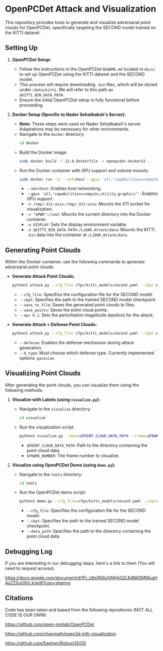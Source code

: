 # OpenPCDet Attack and Visualization

This repository provides tools to generate and visualize adversarial point clouds for OpenPCDet, specifically targeting the SECOND model trained on the KITTI dataset.

## Setting Up

1.  **OpenPCDet Setup:**
    * Follow the instructions in the OpenPCDet `README.md` located in `docs/` to set up OpenPCDet using the KITTI dataset and the SECOND model.
    * This process will require downloading `.bin` files, which will be stored under `/data/kitti`. We will refer to this path as `$KITTI_BIN_DATA_PATH`.
    * Ensure the initial OpenPCDet setup is fully functional before proceeding.

2.  **Docker Setup (Specific to Nader Sehatbaksh's Server):**
    * **Note:** These steps were used on Nader Sehatbaksh's server. Adaptations may be necessary for other environments.
    * Navigate to the `docker` directory:
        ```bash
        cd docker
        ```
    * Build the Docker image:
        ```bash
        sudo docker build -f 12.0_Dockerfile -t openpcdet-docker12 .
        ```
    * Run the Docker container with GPU support and volume mounts:
        ```bash
        sudo docker run -it --net=host --gpus 'all,"capabilities=compute,utility,graphics"' -v /tmp/.X11-unix:/tmp/.X11-unix -v "$PWD":/root -e DISPLAY -v $KITTI_BIN_DATA_PATH:/LiDAR_Attack/data openpcdet-docker12 bash
        ```
        * `--net=host`: Enables host networking.
        * `--gpus 'all,"capabilities=compute,utility,graphics"'`: Enables GPU support.
        * `-v /tmp/.X11-unix:/tmp/.X11-unix`: Mounts the X11 socket for visualization.
        * `-v "$PWD":/root`: Mounts the current directory into the Docker container.
        * `-e DISPLAY`: Sets the display environment variable.
        * `-v $KITTI_BIN_DATA_PATH:/LiDAR_Attack/data`: Mounts the KITTI `.bin` data into the container at `/LiDAR_Attack/data`.

## Generating Point Clouds

Within the Docker container, use the following commands to generate adversarial point clouds:

* **Generate Attack Point Clouds:**
    ```bash
    python3 attack.py --cfg_file cfgs/kitti_models/second.yaml --ckpt second.pth --save_to_file --save_points --eps 0.1
    ```
    * `--cfg_file`: Specifies the configuration file for the SECOND model.
    * `--ckpt`: Specifies the path to the trained SECOND model checkpoint.
    * `--save_to_file`: Saves the generated point clouds to files.
    * `--save_points`: Saves the point cloud points.
    * `--eps 0.1`: Sets the perturbation magnitude (epsilon) for the attack.

* **Generate Attack + Defense Point Clouds:**
    ```bash
    python3 attack.py --cfg_file cfgs/kitti_models/second.yaml --ckpt second.pth --save_to_file --save_points --eps 0.1 --defense --d_type gaussian
    ```
    * `--defense`: Enables the defense mechanism during attack generation.
    * `--d_type`: Must choose which defense type. Currently implemented options: `gaussian`

## Visualizing Point Clouds

After generating the point clouds, you can visualize them using the following methods:

1.  **Visualize with Labels (using `visualize.py`):**
    * Navigate to the `visualize` directory:
        ```bash
        cd visualize
        ```
    * Run the visualization script:
        ```bash
        python3 visualize.py --data=$POINT_CLOUD_DATA_PATH --frame=$FRAME_NUMBER
        ```
        * `$POINT_CLOUD_DATA_PATH`: Path to the directory containing the point cloud data.
        * `$FRAME_NUMBER`: The frame number to visualize.

2.  **Visualize using OpenPCDet Demo (using `demo.py`):**
    * Navigate to the `tools` directory:
        ```bash
        cd tools
        ```
    * Run the OpenPCDet demo script:
        ```bash
        python3 demo.py --cfg_file=cfgs/kitti_models/second.yaml --ckpt=../second.pth --data_path=$POINT_CLOUD_DATA_PATH
        ```
        * `--cfg_file`: Specifies the configuration file for the SECOND model.
        * `--ckpt`: Specifies the path to the trained SECOND model checkpoint.
        * `--data_path`: Specifies the path to the directory containing the point cloud data.
     

## Debugging Log

If you are interesting in our debugging steps, here's a link to them (You will need to request access):

https://docs.google.com/document/d/1Fr_Idts9S9zXjNjtjk52LKdN6SMWoaHAsZZ5uUXirLk/edit?usp=sharing

## Citations

Code has been taken and based from the following repositories (NOT ALL CODE IS OUR OWN):

https://github.com/open-mmlab/OpenPCDet

https://github.com/chaomath/open3d-kitti-visualization

https://github.com/Eaphan/Robust3DOD
